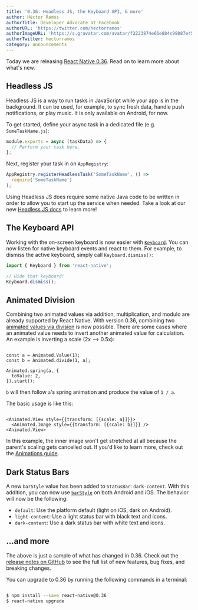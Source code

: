 ```yaml
---
title: '0.36: Headless JS, the Keyboard API, & more'
author: Héctor Ramos
authorTitle: Developer Advocate at Facebook
authorURL: 'https://twitter.com/hectorramos'
authorImageURL: 'https://s.gravatar.com/avatar/f2223874e66e884c99087e452501f2da?s=128'
authorTwitter: hectorramos
category: announcements
---
```


Today we are releasing [React Native 0.36](https://github.com/facebook/react-native/releases/tag/v0.36.0). Read on to learn more about what's new.

## Headless JS

Headless JS is a way to run tasks in JavaScript while your app is in the background. It can be used, for example, to sync fresh data, handle push notifications, or play music. It is only available on Android, for now.

To get started, define your async task in a dedicated file (e.g. `SomeTaskName.js`):

```jsx
module.exports = async (taskData) => {
  // Perform your task here.
};
```

Next, register your task in on `AppRegistry`:

```jsx
AppRegistry.registerHeadlessTask('SomeTaskName', () =>
  require('SomeTaskName')
);
```

Using Headless JS does require some native Java code to be written in order to allow you to start up the service when needed. Take a look at our new [Headless JS docs](/docs/headless-js-android) to learn more!

## The Keyboard API

Working with the on-screen keyboard is now easier with [`Keyboard`](/docs/keyboard). You can now listen for native keyboard events and react to them. For example, to dismiss the active keyboard, simply call `Keyboard.dismiss()`:

```js
import { Keyboard } from 'react-native';

// Hide that keyboard!
Keyboard.dismiss();
```

## Animated Division

Combining two animated values via addition, multiplication, and modulo are already supported by React Native. With version 0.36, combining two [animated values via division](/docs/animated#divide) is now possible. There are some cases where an animated value needs to invert another animated value for calculation. An example is inverting a scale (2x --&gt; 0.5x):

```

const a = Animated.Value(1);
const b = Animated.divide(1, a);

Animated.spring(a, {
  toValue: 2,
}).start();

```

`b` will then follow `a`'s spring animation and produce the value of `1 / a`.

The basic usage is like this:

```

<Animated.View style={{transform: [{scale: a}]}}>
  <Animated.Image style={{transform: [{scale: b}]}} />
<Animated.View>

```

In this example, the inner image won't get stretched at all because the parent's scaling gets cancelled out. If you'd like to learn more, check out the [Animations guide](/docs/animations).

## Dark Status Bars

A new `barStyle` value has been added to `StatusBar`: `dark-content`. With this addition, you can now use [`barStyle`](/docs/statusbar#barstyle) on both Android and iOS. The behavior will now be the following:

- `default`: Use the platform default (light on iOS, dark on Android).
- `light-content`: Use a light status bar with black text and icons.
- `dark-content`: Use a dark status bar with white text and icons.

## ...and more

The above is just a sample of what has changed in 0.36. Check out the [release notes on GitHub](https://github.com/facebook/react-native/releases/tag/v0.36.0) to see the full list of new features, bug fixes, and breaking changes.

You can upgrade to 0.36 by running the following commands in a terminal:

```bash

$ npm install --save react-native@0.36
$ react-native upgrade

```
